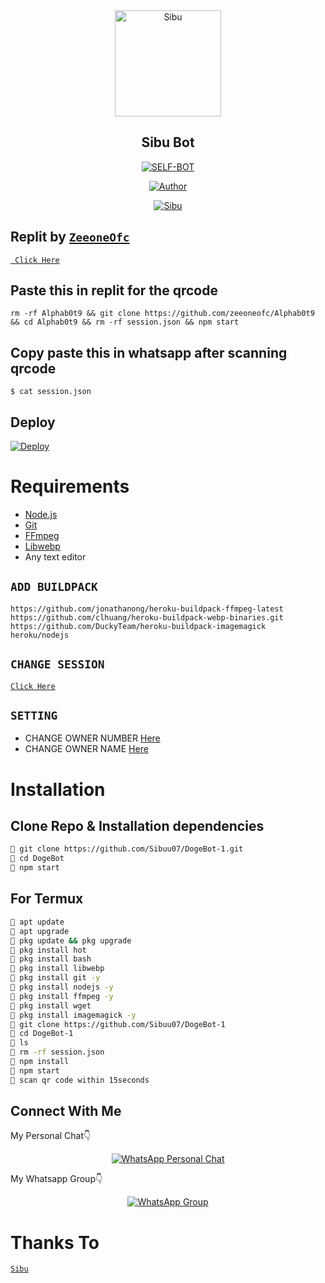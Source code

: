 <div align="center">
<img src="https://pbs.twimg.com/profile_images/1036356177288937472/3TOEeQDt_400x400.jpg" alt="Sibu" width="170" />

## Sibu Bot

</div>

<p align="center">
<a href="##"><img title="SELF-BOT" src="https://img.shields.io/static/v1?label=Language&message=English&color=blue"></a>
</p>
<p align="center">
  <a href="https://github.com/Sibuu07"><img title="Author" src="https://img.shields.io/badge/Author-Sibu-blue.svg?style=for-the-badge&logo=github" /></a>
</p>
<p align="center">
<a href="#"><img title="Sibu" src="https://img.shields.io/static/v1?label=WHATSAPP&message=Automated-Bot&color=blue"></a>
</p>

## Replit by [`ZeeoneOfc`](https://github.com/zeeoneofc)
[` Click Here`](https://replit.com/@zeeoneofc/Alphabot-string-session?lite=1&outputonly=1#main.py)

## Paste this in replit for the qrcode
```
rm -rf Alphab0t9 && git clone https://github.com/zeeoneofc/Alphab0t9 && cd Alphab0t9 && rm -rf session.json && npm start
```
## Copy paste this in whatsapp after scanning qrcode
```
$ cat session.json
```

## Deploy
[![Deploy](https://www.herokucdn.com/deploy/button.svg)](https://heroku.com/deploy?template=https://github.com/Sibuu07/DogeBot/)

# Requirements
* [Node.js](https://nodejs.org/en/)
* [Git](https://git-scm.com/downloads)
* [FFmpeg](https://github.com/BtbN/FFmpeg-Builds/releases/download/autobuild-2020-12-08-13-03/ffmpeg-n4.3.1-26-gca55240b8c-win64-gpl-4.3.zip)
* [Libwebp](https://developers.google.com/speed/webp/download)
* Any text editor

## `ADD BUILDPACK`

```
https://github.com/jonathanong/heroku-buildpack-ffmpeg-latest
https://github.com/clhuang/heroku-buildpack-webp-binaries.git
https://github.com/DuckyTeam/heroku-buildpack-imagemagick
heroku/nodejs
```

## `CHANGE SESSION`

[`Click Here`](https://github.com/Sibuu07/DogeBot-1/blob/master/session.json#L1)

## `SETTING`

- CHANGE OWNER NUMBER [Here](https://github.com/Sibuu07/DogeBot-1/blob/master/index.js#L136)
- CHANGE OWNER NAME [Here](https://github.com/Sibuu07/DogeBot-1/blob/master/index.js#L138)

# Installation
## Clone Repo & Installation dependencies
```bash
🦄 git clone https://github.com/Sibuu07/DogeBot-1.git
🦄 cd DogeBot
🦄 npm start
```
## For Termux
```bash
🦄 apt update
🦄 apt upgrade
🦄 pkg update && pkg upgrade 
🦄 pkg install hot
🦄 pkg install bash
🦄 pkg install libwebp
🦄 pkg install git -y
🦄 pkg install nodejs -y 
🦄 pkg install ffmpeg -y 
🦄 pkg install wget
🦄 pkg install imagemagick -y
🦄 git clone https://github.com/Sibuu07/DogeBot-1
🦄 cd DogeBot-1
🦄 ls
🦄 rm -rf session.json
🦄 npm install
🦄 npm start
🦄 scan qr code within 15seconds
```

## Connect With Me
My Personal Chat👇
<p align="center">
 <a href="https://wa.me/+919337956084"><img alt="WhatsApp Personal Chat" src="https://img.shields.io/badge/WhatsApp-25D366?style=for-the-badge&logo=whatsapp&logoColor=black"/></a>
</p>

My Whatsapp Group👇
<p align="center">
 <a href=""><img alt="WhatsApp Group" src="https://img.shields.io/badge/WhatsApp-25D366?style=for-the-badge&logo=whatsapp&logoColor=black"/></a>
</p>


# Thanks To
[`Sibu`](https://github.com/Sibuu07)
